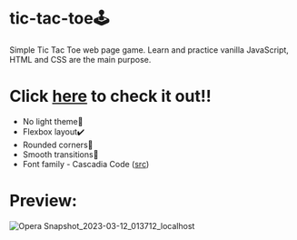# tic-tac-toe🕹️
Simple Tic Tac Toe web page game. Learn and practice vanilla JavaScript, HTML and CSS are the main purpose.

# Click [here]() to check it out‼️
- No light theme🤢
- Flexbox layout✔️
- Rounded corners🤤
- Smooth transitions💯
- Font family - Cascadia Code (<a href="https://github.com/microsoft/cascadia-code" target="_blank">src</a>)

# Preview:


![Opera Snapshot_2023-03-12_013712_localhost](https://user-images.githubusercontent.com/42686972/224510506-1c88cc6f-0023-420b-be00-168412e21793.png)
